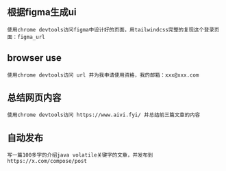

## 根据figma生成ui
```text
使用chrome devtools访问figma中设计好的页面，用tailwindcss完整的复现这个登录页面：figma_url 
```

## browser use
```text
使用chrome devtools访问 url 并为我申请使用资格，我的邮箱：xxx@xxx.com
```

## 总结网页内容
```text
使用chrome devtools访问 https://www.aivi.fyi/ 并总结前三篇文章的内容
```

## 自动发布
```text
写一篇100多字的介绍java volatile关键字的文章，并发布到https://x.com/compose/post
```

